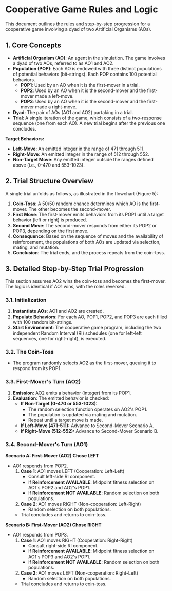 # Cooperative Game Rules and Logic

This document outlines the rules and step-by-step progression for a cooperative game involving a dyad of two Artificial Organisms (AOs).

## 1. Core Concepts
- **Artificial Organism (AO)**: An agent in the simulation. The game involves a dyad of two AOs, referred to as AO1 and AO2.
- **Population (POP)**: Each AO is endowed with three distinct populations of potential behaviors (bit-strings). Each POP contains 100 potential behaviors.
  - **POP1**: Used by an AO when it is the first-mover in a trial.
  - **POP2**: Used by an AO when it is the second-mover and the first-mover made a left-move.
  - **POP3**: Used by an AO when it is the second-mover and the first-mover made a right-move.
- **Dyad**: The pair of AOs (AO1 and AO2) partaking in a trial.
- **Trial**: A single iteration of the game, which consists of a two-response sequence (one from each AO). A new trial begins after the previous one concludes.

**Target Behaviors:**
- **Left-Move**: An emitted integer in the range of 471 through 511.
- **Right-Move**: An emitted integer in the range of 512 through 552.
- **Non-Target Move**: Any emitted integer outside the ranges defined above (i.e., 0-470 and 553-1023).

## 2. Trial Structure Overview
A single trial unfolds as follows, as illustrated in the flowchart (Figure 5):

1. **Coin-Toss**: A 50/50 random chance determines which AO is the first-mover. The other becomes the second-mover.
2. **First Move**: The first-mover emits behaviors from its POP1 until a target behavior (left or right) is produced.
3. **Second Move**: The second-mover responds from either its POP2 or POP3, depending on the first move.
4. **Consequence**: Based on the sequence of moves and the availability of reinforcement, the populations of both AOs are updated via selection, mating, and mutation.
5. **Conclusion**: The trial ends, and the process repeats from the coin-toss.

## 3. Detailed Step-by-Step Trial Progression
This section assumes AO2 wins the coin-toss and becomes the first-mover. The logic is identical if AO1 wins, with the roles reversed.

### 3.1. Initialization
1. **Instantiate AOs**: AO1 and AO2 are created.
2. **Populate Behaviors**: For each AO, POP1, POP2, and POP3 are each filled with 100 random bit-strings.
3. **Start Environment**: The cooperative game program, including the two independent Random Interval (RI) schedules (one for left-left sequences, one for right-right), is executed.

### 3.2. The Coin-Toss
- The program randomly selects AO2 as the first-mover, queuing it to respond from its POP1.

### 3.3. First-Mover's Turn (AO2)
1. **Emission**: AO2 emits a behavior (integer) from its POP1.
2. **Evaluation**: The emitted behavior is checked:
   - **If Non-Target (0-470 or 553-1023):**
     - The random selection function operates on AO2's POP1.
     - The population is updated via mating and mutation.
     - Repeat until a target move is made.
   - **If Left-Move (471-511):** Advance to Second-Mover Scenario A.
   - **If Right-Move (512-552):** Advance to Second-Mover Scenario B.

### 3.4. Second-Mover's Turn (AO1)
**Scenario A: First-Mover (AO2) Chose LEFT**
- AO1 responds from POP2.
  1. **Case 1**: AO1 moves LEFT (Cooperation: Left-Left)
     - Consult left-side RI component.
     - If **Reinforcement AVAILABLE**: Midpoint fitness selection on AO1's POP2 and AO2's POP1.
     - If **Reinforcement NOT AVAILABLE**: Random selection on both populations.
  2. **Case 2**: AO1 moves RIGHT (Non-cooperation: Left-Right)
     - Random selection on both populations.
  - Trial concludes and returns to coin-toss.

**Scenario B: First-Mover (AO2) Chose RIGHT**
- AO1 responds from POP3.
  1. **Case 1**: AO1 moves RIGHT (Cooperation: Right-Right)
     - Consult right-side RI component.
     - If **Reinforcement AVAILABLE**: Midpoint fitness selection on AO1's POP3 and AO2's POP1.
     - If **Reinforcement NOT AVAILABLE**: Random selection on both populations.
  2. **Case 2**: AO1 moves LEFT (Non-cooperation: Right-Left)
     - Random selection on both populations.
  - Trial concludes and returns to coin-toss.
